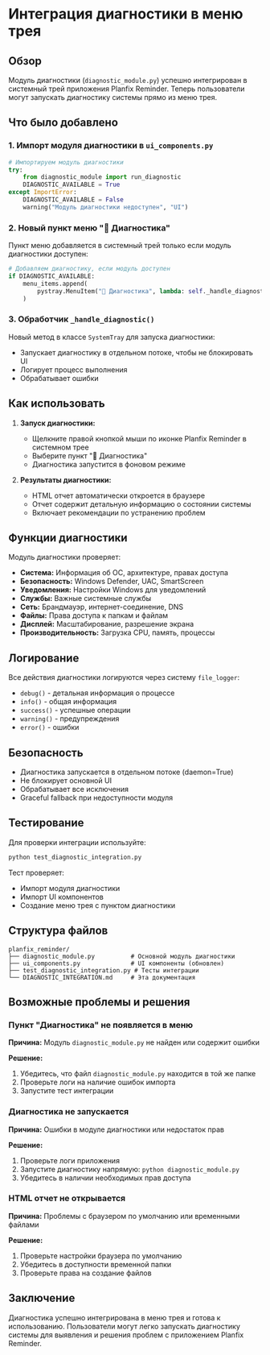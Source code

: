 # Интеграция диагностики в меню трея

## Обзор

Модуль диагностики (`diagnostic_module.py`) успешно интегрирован в системный трей приложения Planfix Reminder. Теперь пользователи могут запускать диагностику системы прямо из меню трея.

## Что было добавлено

### 1. Импорт модуля диагностики в `ui_components.py`

```python
# Импортируем модуль диагностики
try:
    from diagnostic_module import run_diagnostic
    DIAGNOSTIC_AVAILABLE = True
except ImportError:
    DIAGNOSTIC_AVAILABLE = False
    warning("Модуль диагностики недоступен", "UI")
```

### 2. Новый пункт меню "🔧 Диагностика"

Пункт меню добавляется в системный трей только если модуль диагностики доступен:

```python
# Добавляем диагностику, если модуль доступен
if DIAGNOSTIC_AVAILABLE:
    menu_items.append(
        pystray.MenuItem("🔧 Диагностика", lambda: self._handle_diagnostic())
    )
```

### 3. Обработчик `_handle_diagnostic()`

Новый метод в классе `SystemTray` для запуска диагностики:

- Запускает диагностику в отдельном потоке, чтобы не блокировать UI
- Логирует процесс выполнения
- Обрабатывает ошибки

## Как использовать

1. **Запуск диагностики:**
   - Щелкните правой кнопкой мыши по иконке Planfix Reminder в системном трее
   - Выберите пункт "🔧 Диагностика"
   - Диагностика запустится в фоновом режиме

2. **Результаты диагностики:**
   - HTML отчет автоматически откроется в браузере
   - Отчет содержит детальную информацию о состоянии системы
   - Включает рекомендации по устранению проблем

## Функции диагностики

Модуль диагностики проверяет:

- **Система:** Информация об ОС, архитектуре, правах доступа
- **Безопасность:** Windows Defender, UAC, SmartScreen
- **Уведомления:** Настройки Windows для уведомлений
- **Службы:** Важные системные службы
- **Сеть:** Брандмауэр, интернет-соединение, DNS
- **Файлы:** Права доступа к папкам и файлам
- **Дисплей:** Масштабирование, разрешение экрана
- **Производительность:** Загрузка CPU, память, процессы

## Логирование

Все действия диагностики логируются через систему `file_logger`:

- `debug()` - детальная информация о процессе
- `info()` - общая информация
- `success()` - успешные операции
- `warning()` - предупреждения
- `error()` - ошибки

## Безопасность

- Диагностика запускается в отдельном потоке (daemon=True)
- Не блокирует основной UI
- Обрабатывает все исключения
- Graceful fallback при недоступности модуля

## Тестирование

Для проверки интеграции используйте:

```bash
python test_diagnostic_integration.py
```

Тест проверяет:
- Импорт модуля диагностики
- Импорт UI компонентов
- Создание меню трея с пунктом диагностики

## Структура файлов

```
planfix_reminder/
├── diagnostic_module.py          # Основной модуль диагностики
├── ui_components.py              # UI компоненты (обновлен)
├── test_diagnostic_integration.py # Тесты интеграции
└── DIAGNOSTIC_INTEGRATION.md     # Эта документация
```

## Возможные проблемы и решения

### Пункт "Диагностика" не появляется в меню

**Причина:** Модуль `diagnostic_module.py` не найден или содержит ошибки

**Решение:**
1. Убедитесь, что файл `diagnostic_module.py` находится в той же папке
2. Проверьте логи на наличие ошибок импорта
3. Запустите тест интеграции

### Диагностика не запускается

**Причина:** Ошибки в модуле диагностики или недостаток прав

**Решение:**
1. Проверьте логи приложения
2. Запустите диагностику напрямую: `python diagnostic_module.py`
3. Убедитесь в наличии необходимых прав доступа

### HTML отчет не открывается

**Причина:** Проблемы с браузером по умолчанию или временными файлами

**Решение:**
1. Проверьте настройки браузера по умолчанию
2. Убедитесь в доступности временной папки
3. Проверьте права на создание файлов

## Заключение

Диагностика успешно интегрирована в меню трея и готова к использованию. Пользователи могут легко запускать диагностику системы для выявления и решения проблем с приложением Planfix Reminder.
